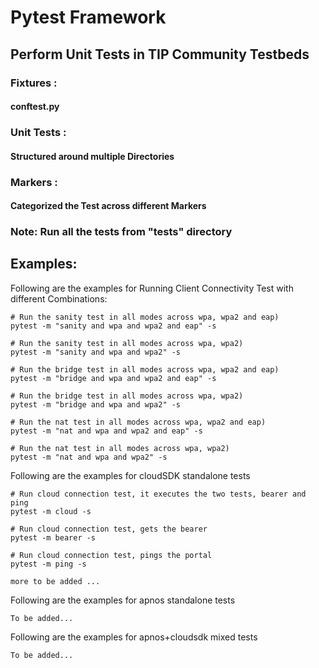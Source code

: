 # Pytest Framework
## Perform Unit Tests in TIP Community Testbeds

### Fixtures : 
#### conftest.py
### Unit Tests : 
#### Structured around multiple Directories
### Markers : 
#### Categorized the Test across different Markers


### Note: Run all the tests from "tests" directory

## Examples:
Following are the examples for Running Client Connectivity Test with different Combinations:

    # Run the sanity test in all modes across wpa, wpa2 and eap)
    pytest -m "sanity and wpa and wpa2 and eap" -s

    # Run the sanity test in all modes across wpa, wpa2)
    pytest -m "sanity and wpa and wpa2" -s

    # Run the bridge test in all modes across wpa, wpa2 and eap)
    pytest -m "bridge and wpa and wpa2 and eap" -s

    # Run the bridge test in all modes across wpa, wpa2)
    pytest -m "bridge and wpa and wpa2" -s

    # Run the nat test in all modes across wpa, wpa2 and eap)
    pytest -m "nat and wpa and wpa2 and eap" -s

    # Run the nat test in all modes across wpa, wpa2)
    pytest -m "nat and wpa and wpa2" -s


Following are the examples for cloudSDK standalone tests
    
    # Run cloud connection test, it executes the two tests, bearer and ping
    pytest -m cloud -s
    
    # Run cloud connection test, gets the bearer
    pytest -m bearer -s 
    
    # Run cloud connection test, pings the portal
    pytest -m ping -s
    
    more to be added ...

Following are the examples for apnos standalone tests
    
    To be added...

Following are the examples for apnos+cloudsdk mixed tests
    
    To be added...

